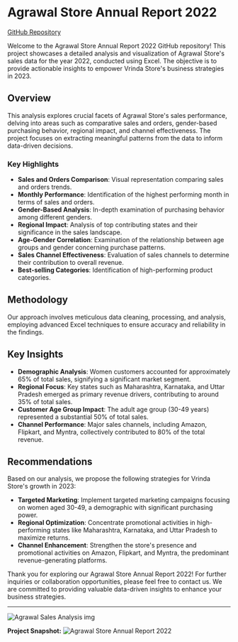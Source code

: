 # Agrawal Store Annual Report 2022
[GitHub Repository](https://github.com/manishmehta-in/Agrawal_Store_Data_Analysis_In_Excel)

Welcome to the Agrawal Store Annual Report 2022 GitHub repository! This project showcases a detailed analysis and visualization of Agrawal Store's sales data for the year 2022, conducted using Excel. The objective is to provide actionable insights to empower Vrinda Store's business strategies in 2023.

## Overview

This analysis explores crucial facets of Agrawal Store's sales performance, delving into areas such as comparative sales and orders, gender-based purchasing behavior, regional impact, and channel effectiveness. The project focuses on extracting meaningful patterns from the data to inform data-driven decisions.

### Key Highlights

- **Sales and Orders Comparison**: Visual representation comparing sales and orders trends.
- **Monthly Performance**: Identification of the highest performing month in terms of sales and orders.
- **Gender-Based Analysis**: In-depth examination of purchasing behavior among different genders.
- **Regional Impact**: Analysis of top contributing states and their significance in the sales landscape.
- **Age-Gender Correlation**: Examination of the relationship between age groups and gender concerning purchase patterns.
- **Sales Channel Effectiveness**: Evaluation of sales channels to determine their contribution to overall revenue.
- **Best-selling Categories**: Identification of high-performing product categories.

## Methodology

Our approach involves meticulous data cleaning, processing, and analysis, employing advanced Excel techniques to ensure accuracy and reliability in the findings.

## Key Insights

- **Demographic Analysis**: Women customers accounted for approximately 65% of total sales, signifying a significant market segment.
- **Regional Focus**: Key states such as Maharashtra, Karnataka, and Uttar Pradesh emerged as primary revenue drivers, contributing to around 35% of total sales.
- **Customer Age Group Impact**: The adult age group (30-49 years) represented a substantial 50% of total sales.
- **Channel Performance**: Major sales channels, including Amazon, Flipkart, and Myntra, collectively contributed to 80% of the total revenue.

## Recommendations

Based on our analysis, we propose the following strategies for Vrinda Store's growth in 2023:

- **Targeted Marketing**: Implement targeted marketing campaigns focusing on women aged 30-49, a demographic with significant purchasing power.
- **Regional Optimization**: Concentrate promotional activities in high-performing states like Maharashtra, Karnataka, and Uttar Pradesh to maximize returns.
- **Channel Enhancement**: Strengthen the store's presence and promotional activities on Amazon, Flipkart, and Myntra, the predominant revenue-generating platforms.

Thank you for exploring our Agrawal Store Annual Report 2022! For further inquiries or collaboration opportunities, please feel free to contact us. We are committed to providing valuable data-driven insights to enhance your business strategies.

---
![Agrawal Sales Analysis img](https://github.com/manishmehta-in/Agrawal_Store_Data_Analysis_In_Excel/assets/140696340/ec303e3b-32e6-4851-8c9c-f1ed89171ddd)

**Project Snapshot:**
![Agrawal Store Annual Report 2022](https://github.com/manishmehta-in/Agrawal_Store_Data_Analysis_In_Excel)


